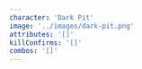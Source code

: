 ```yaml
---
character: 'Dark Pit'
image: '../images/dark-pit.png'
attributes: '[]'
killConfirms: '[]'
combos: '[]'
---
```

